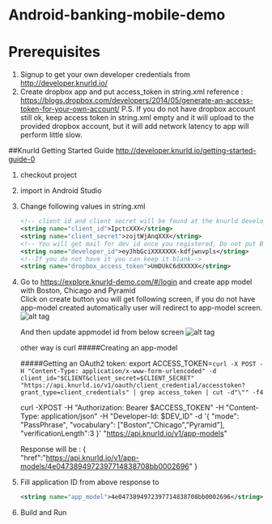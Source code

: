 # Android-banking-mobile-demo

# Prerequisites
1. Signup to get your own developer credentials from http://developer.knurld.io/
2. Create dropbox app and put access_token in string.xml
reference : https://blogs.dropbox.com/developers/2014/05/generate-an-access-token-for-your-own-account/
P.S. If you do not have dropbox account still ok, keep access token in string.xml empty and it will upload to the provided dropbox account, but it will add network latency to app will perform little slow.

##Knurld Getting Started Guide
http://developer.knurld.io/getting-started-guide-0

1. checkout project 
2. import in Android Studio 
3. Change following values in string.xml
    ```xml
    <!-- client id and client secret will be found at the knurld developer account -->
    <string name="client_id">IpctcXXX</string> 
    <string name="client_secret">zojtWjAnqXXX</string>
    <!-- You will get mail for dev id once you registered, Do not put Bearer: in developer id-->
    <string name="developer_id">eyJhbGciXXXXXXX-kdfjwnvpls</string>
    <!--If you do not have it you can keep it blank-->
    <string name="dropbox_access_token">UmDUkC6dXXXXX</string>
    ```

4.  Go to https://explore.knurld-demo.com/#/login and create app model with Boston, Chicago and Pyramid                                      
    Click on create button you will get following screen, if you do not have app-model created automatically user will redirect to app-model screen.
    ![alt tag](https://github.com/knurld/Anroid-Banking-Demo/blob/master/add_appmodel.png)
    
    And then update appmodel id from below screen
    ![alt tag](https://github.com/knurld/Anroid-Banking-Demo/blob/master/Knurld.png)


    other way is curl 
    #####Creating an app-model

    #####Getting an OAuth2 token:
    export ACCESS_TOKEN=`curl -X POST -H "Content-Type: application/x-www-form-urlencoded" -d client_id="$CLIENT&client_secret=$CLIENT_SECRET" "https://api.knurld.io/v1/oauth/client_credential/accesstoken?grant_type=client_credentials" | grep access_token | cut -d"\"" -f4`
    
    curl -XPOST -H "Authorization: Bearer $ACCESS_TOKEN" -H "Content-Type: application/json" -H "Developer-Id: $DEV_ID" -d '{ "mode": "PassPhrase", "vocabulary": ["Boston","Chicago","Pyramid"], "verificationLength":3 }' "https://api.knurld.io/v1/app-models"
    
    Response will be : {   
        "href":"https://api.knurld.io/v1/app-models/4e0473894972397714838708bb0002696"
    }

5.  Fill application ID from above response to   
    ```xml 
    <string name="app_model">4e0473894972397714838708bb0002696</string>
    ```
6.  Build and Run
